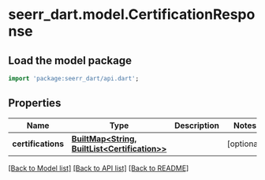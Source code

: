 # seerr_dart.model.CertificationResponse

## Load the model package
```dart
import 'package:seerr_dart/api.dart';
```

## Properties
Name | Type | Description | Notes
------------ | ------------- | ------------- | -------------
**certifications** | [**BuiltMap&lt;String, BuiltList&lt;Certification&gt;&gt;**](BuiltList.md) |  | [optional] 

[[Back to Model list]](../README.md#documentation-for-models) [[Back to API list]](../README.md#documentation-for-api-endpoints) [[Back to README]](../README.md)


